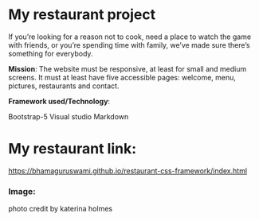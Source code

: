 
# My restaurant project 
If you’re looking for a reason not to cook, need a place to watch the game with friends, or you’re spending time with family, we’ve made sure there’s something for everybody.

**Mission**:
The website must be responsive, at least for small and medium screens. It must at least have five accessible pages: welcome, menu, pictures, restaurants and contact.

**Framework used/Technology**:

Bootstrap-5
Visual studio
Markdown
# My restaurant link:

https://bhamaguruswami.github.io/restaurant-css-framework/index.html

### Image:

photo credit by katerina holmes




